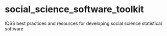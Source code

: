 # social_science_software_toolkit
IQSS best practices and resources for developing social science statistical software
